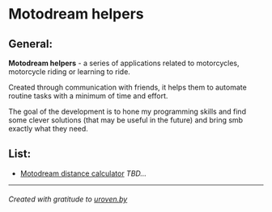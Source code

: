 # Motodream helpers

## General:

**Motodream helpers** - a series of applications related to motorcycles, motorcycle riding or learning to ride.

Created through communication with friends, it helps them to automate routine tasks with a minimum of time and effort.

The goal of the development is to hone my programming skills and find some clever solutions (that may be useful in the future) and bring smb exactly what they need.

## List:

- [Motodream distance calculator](https://github.com/GoodValts/motodream-helpers/tree/main)
  _TBD..._
---

###### _Created with gratitude to [uroven.by](https://uroven.by/)_
